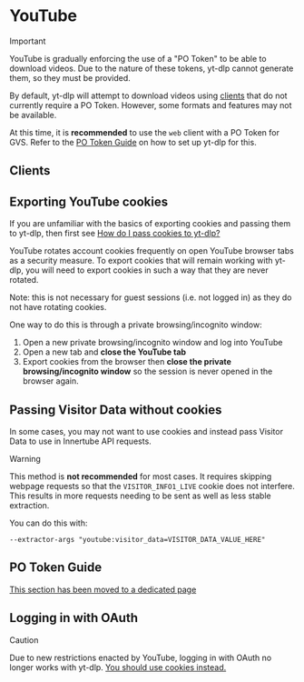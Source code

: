 # YouTube

> [!IMPORTANT]
> YouTube is gradually enforcing the use of a "PO Token" to be able to download videos. Due to the nature of these tokens, yt-dlp cannot generate them, so they must be provided.
> 
> By default, yt-dlp will attempt to download videos using [clients](#clients) that do not currently require a PO Token. However, some formats and features may not be available.
> 
> At this time, it is **recommended** to use the `web` client with a PO Token for GVS. Refer to the [PO Token Guide](https://github.com/yt-dlp/yt-dlp/wiki/PO-Token-Guide) on how to set up yt-dlp for this.

## Clients

<!-- general information on what a client is -->

## Exporting YouTube cookies

If you are unfamiliar with the basics of exporting cookies and passing them to yt-dlp, then first see [How do I pass cookies to yt-dlp?](https://github.com/yt-dlp/yt-dlp/wiki/FAQ#how-do-i-pass-cookies-to-yt-dlp)

YouTube rotates account cookies frequently on open YouTube browser tabs as a security measure.
To export cookies that will remain working with yt-dlp, you will need to export cookies in such a way that they are never rotated. 

Note: this is not necessary for guest sessions (i.e. not logged in) as they do not have rotating cookies.

One way to do this is through a private browsing/incognito window:
1. Open a new private browsing/incognito window and log into YouTube
2. Open a new tab and **close the YouTube tab**
3. Export cookies from the browser then **close the private browsing/incognito window** so the session is never opened in the browser again.


## Passing Visitor Data without cookies

In some cases, you may not want to use cookies and instead pass Visitor Data to use in Innertube API requests. 

> [!WARNING]
> This method is **not recommended** for most cases. It requires skipping webpage requests so that the `VISITOR_INFO1_LIVE` cookie does not interfere. This results in more requests needing to be sent as well as less stable extraction.

You can do this with:

    --extractor-args "youtube:visitor_data=VISITOR_DATA_VALUE_HERE"


## PO Token Guide

[This section has been moved to a dedicated page](https://github.com/yt-dlp/yt-dlp/wiki/PO-Token-Guide)

## Logging in with OAuth

> [!CAUTION]
> Due to new restrictions enacted by YouTube, logging in with OAuth no longer works with yt-dlp. [You should use cookies instead.](#exporting-youtube-cookies)
